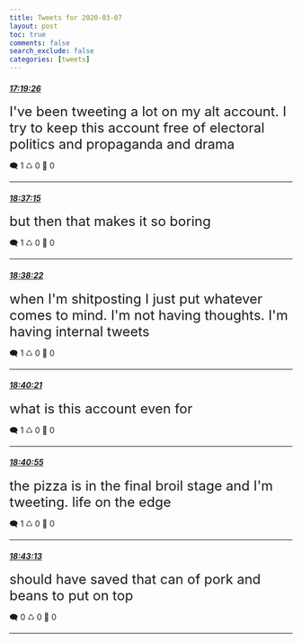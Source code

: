 ```yaml
---
title: Tweets for 2020-03-07
layout: post
toc: true
comments: false
search_exclude: false
categories: [tweets]
---
```



#### <a href = "https://twitter.com/deepfates/status/1236446393750794241">*17:19:26*</a>

<font size="5">I've been tweeting a lot on my alt account. I try to keep this account free of electoral politics and propaganda and drama</font>



🗨️ 1 ♺ 0 🤍  0   

---
    
#### <a href = "https://twitter.com/deepfates/status/1236465975454617600">*18:37:15*</a>

<font size="5">but then that makes it so boring</font>



🗨️ 1 ♺ 0 🤍  0   

---
    
#### <a href = "https://twitter.com/deepfates/status/1236466255109877760">*18:38:22*</a>

<font size="5">when I'm shitposting I just put whatever comes to mind. I'm not having thoughts. I'm having internal tweets</font>



🗨️ 1 ♺ 0 🤍  0   

---
    
#### <a href = "https://twitter.com/deepfates/status/1236466753598681088">*18:40:21*</a>

<font size="5">what is this account even for</font>



🗨️ 1 ♺ 0 🤍  0   

---
    
#### <a href = "https://twitter.com/deepfates/status/1236466896364433410">*18:40:55*</a>

<font size="5">the pizza is in the final broil stage and I'm tweeting. life on the edge</font>



🗨️ 1 ♺ 0 🤍  0   

---
    
#### <a href = "https://twitter.com/deepfates/status/1236467474628894721">*18:43:13*</a>

<font size="5">should have saved that can of pork and beans to put on top</font>



🗨️ 0 ♺ 0 🤍  0   

---
    
            


